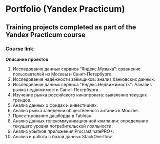# Portfolio (Yandex Practicum)
## Training projects completed as part of the Yandex Practicum course
### Course link: 

**Описание проектов**
1. Исследование данных сервиса “Яндекс.Музыка”: сравнение пользователей из Москвы и Санкт-Петербурга.
2. Исследование надёжности заёмщиков: анализ банковских данных.
3. Исследование данных сервиса "Яндекс.Недвижимость": Аанализ рынка недвижимости Санкт-Петербурга.
4. Изучение рынка российского кинопроката: выявление текущих трендов.
5. Анализ данных о фондах и инвестициях.
6. Анализ рынка заведений общественного аитания в Москве.
7. Проектирование дашборда в Tableau.
8. Анализ данных телекоммуникационной компании: определение текущего уровня потребительской лояльности.
9. Анализ убытков приложения ProcrastinatePRO+.
10. Анализ и работа с базой данных StackOverflow.

